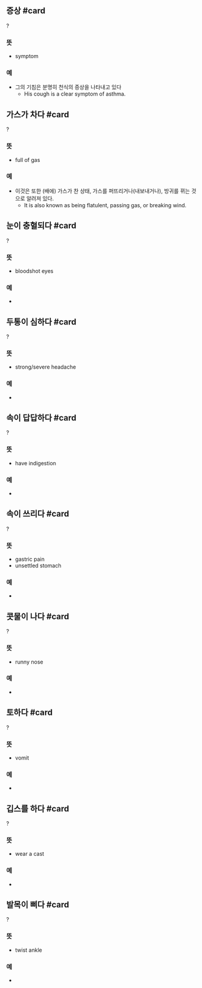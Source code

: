 ## 증상 #card
?
### 뜻
- symptom
### 예
- 그의 기침은 분명히 천식의 증상을 나타내고 있다
	- His cough is a clear symptom of asthma.
<!--SR:!2024-11-17,3,252-->

## 가스가  차다 #card
?
### 뜻
- full of gas
### 예
- 이것은 또한 (배에) 가스가 찬 상태, 가스를 퍼뜨리거나(내보내거나), 방귀를 뀌는 것으로 알려져 있다.
	- It is also known as being flatulent, passing gas, or breaking wind.

## 눈이 충혈되다 #card
?
### 뜻
- bloodshot eyes
### 예
-
<!--SR:!2024-11-25,13,270-->

## 두통이 심하다 #card
?
### 뜻
- strong/severe headache
### 예
-
<!--SR:!2024-11-15,3,252-->

## 속이 답답하다 #card
?
### 뜻
- have indigestion
### 예
-
<!--SR:!2024-12-04,22,250-->

## 속이 쓰리다 #card
?
### 뜻
- gastric pain
- unsettled stomach
### 예
-

## 콧물이 나다 #card
?
### 뜻
- runny nose
### 예
-
<!--SR:!2024-11-15,3,252-->

## 토하다 #card
?
### 뜻
- vomit
### 예
-

## 깁스를 하다 #card
?
### 뜻
- wear a cast
### 예
-
<!--SR:!2024-11-18,6,250-->

## 발목이 삐다 #card
?
### 뜻
- twist ankle
### 예
-
<!--SR:!2024-11-17,3,252-->
